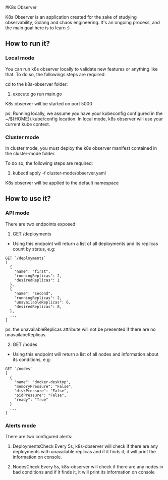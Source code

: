 #K8s Observer

K8s Observer is an application created for the sake of studying observability, Golang and chaos engineering.
It's an ongoing process, and the main goal here is to learn :)

## How to run it?

### Local mode
You can run k8s observer locally to validate new features or anything like that.
To do so, the followings steps are required.

cd to the k8s-observer folder:

1) execute go run main.go

K8s observer will be started on port 5000

ps: Running locally, we assume you have your kubeconfig configured in the ~/${HOME}/.kube/config location.
In local mode, k8s observer will use your current kube context.

### Cluster mode
In cluster mode, you must deploy the k8s observer manifest contained in the cluster-mode folder.

To do so, the following steps are required:
1) kubectl apply -f cluster-mode/observer.yaml

K8s observer will be applied to the default namespace

## How to use it?

### API mode

There are two endpoints exposed:
1) GET /deployments
- Using this endpoint will return a list of all deployments and its replicas count by status, e.g:
```
GET `/deployments`
[
  {
    "name": "first",
    "runningReplicas": 2,
    "desiredReplicas": 1
  },
  {
    "name": "second",
    "runningReplicas": 2,
    "unavailableReplicas": 6,
    "desiredReplicas": 8,
  },
  ...
]
```

ps: the unavailableReplicas attribute will not be presented if there are no unavailabeReplicas.

2) GET /nodes
- Using this endpoint will return a list of all nodes and information about its conditions, e.g:
```
GET `/nodes`
[
  {
    "name": "docker-desktop",
    "memoryPressure": "False",
    "diskPressure": "False",
    "pidPressure": "False",
    "ready": "True"
  }
  ...
]
```

### Alerts mode

There are two configured alerts:
1) DeploymentsCheck
Every 5s, k8s-observer will check if there are any deployments with unavailable replicas and if it finds it, it will print
the information on console.

2) NodesCheck
Every 5s, k8s-observer will check if there are any nodes in bad conditions and if it finds it, it will print its
information on console